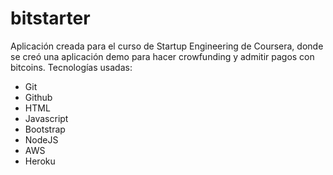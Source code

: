 # bitstarter

Aplicación creada para el curso de Startup Engineering de Coursera, donde se creó una aplicación demo para hacer crowfunding y
admitir pagos con bitcoins. Tecnologías usadas:

- Git
- Github
- HTML
- Javascript
- Bootstrap
- NodeJS
- AWS
- Heroku
